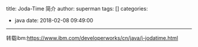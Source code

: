 title: Joda-Time 简介
author: superman
tags: []
categories:
  - java
date: 2018-02-08 09:49:00
---
转载ibm:https://www.ibm.com/developerworks/cn/java/j-jodatime.html